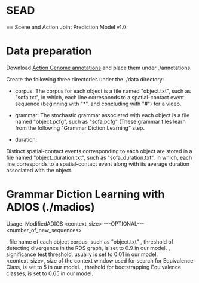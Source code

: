 # SEAD
==
Scene and Action Joint Prediction Model v1.0.

# Data preparation
Download [Action Genome annotations](https://drive.google.com/drive/folders/1LGGPK_QgGbh9gH9SDFv_9LIhBliZbZys) and place them under ./annotations.

Create the following three directories under the ./data directory:

* corpus:
The corpus for each object is a file named "object.txt", such as "sofa.txt", in which, each line corresponds to a spatial-contact event sequence (beginning with "*", and concluding with "#") for a video.

* grammar:
The stochastic grammar associated with each object is a file named "object.pcfg", such as "sofa.pcfg" (These grammar files learn from the following "Grammar Diction Learning" step.

* duration:

Distinct spatial-contact events corresponding to each object are stored in a file named "object_duration.txt", such as "sofa_duration.txt", in which, each line corresponds to a spatial-contact event along with its average duration associated with the object.

# Grammar Diction Learning with ADIOS (./madios)

Usage:
ModifiedADIOS <filename> <eta> <alpha> <context_size> <coverage> ---OPTIONAL--- <number_of_new_sequences>

<filename>,     file name of each object corpus, such as "object.txt"
<eta>,          threshold of detecting divergence in the RDS graph, is set to 0.9 in our model.
<alpha>,        significance test threshold, usually is set to 0.01 in our model.
<context_size>, size of the context window used for search for Equivalence Class, is set to 5 in our model.
<coverage>,     threhold for bootstrapping Equivalence classes, is set to 0.65 in our model.






